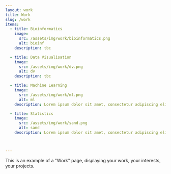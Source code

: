 ```yaml
---
layout: work
title: Work
slug: /work
items:
  - title: Bioinformatics
    image: 
      src: /assets/img/work/bioinformatics.png
      alt: bioinf
    description: tbc

  - title: Data Visualisation
    image:
      src: /assets/img/work/dv.png
      alt: dv
    description: tbc

  - title: Machine Learning
    image:
      src: /assets/img/work/ml.png
      alt: ml
    description: Lorem ipsum dolor sit amet, consectetur adipiscing elit, sed do eiusmod tempor incididunt ut labore et dolore magna aliqua. Ut enim ad minim veniam, quis nostrud exercitation ullamco laboris nisi ut aliquip ex ea commodo consequat.

  - title: Statistics
    image:
      src: /assets/img/work/sand.png
      alt: sand
    description: Lorem ipsum dolor sit amet, consectetur adipiscing elit, sed do eiusmod tempor incididunt ut labore et dolore magna aliqua. Ut enim ad minim veniam, quis nostrud exercitation ullamco laboris nisi ut aliquip ex ea commodo consequat. Duis aute irure dolor in reprehenderit in voluptate velit esse cillum dolore eu fugiat nulla pariatur.



---
```


This is an example of a "Work" page, displaying your work, your interests, your projects.
<br />
<br />
